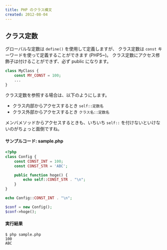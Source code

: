 ```yaml
---
title: PHP のクラス構文
created: 2012-08-04
---
```


クラス定数
----

グローバルな定数は `define()` を使用して定義しますが、
クラス定数は `const` キーワードを使って定義することができます (PHP5~)。
クラス定数にアクセス修飾子は付けることができず、必ず public になります。

```php
class MyClass {
    const MY_CONST = 100;
    ...
}
```

クラス定数を参照する場合は、以下のようにします。

* クラス内部からアクセスするとき `self::定数名`
* クラス外部からアクセスするとき `クラス名::定数名`

メンバメソッドからアクセスするときも、いちいち `self::` を付けないといけないのがちょっと面倒ですね。

#### サンプルコード: sample.php

```php
<?php
class Config {
    const CONST_INT = 100;
    const CONST_STR = 'ABC';

    public function hoge() {
        echo self::CONST_STR . "\n";
    }
}

echo Config::CONST_INT . "\n";

$conf = new Config();
$conf->hoge();
```

#### 実行結果

```
$ php sample.php
100
ABC
```

